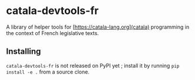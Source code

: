 # catala-devtools-fr

A library of helper tools for [https://catala-lang.org](catala) programming in the context
of French legislative texts.

## Installing

`catala-devtools-fr` is not released on PyPI yet ; install it by running `pip install -e .` from a source clone.
